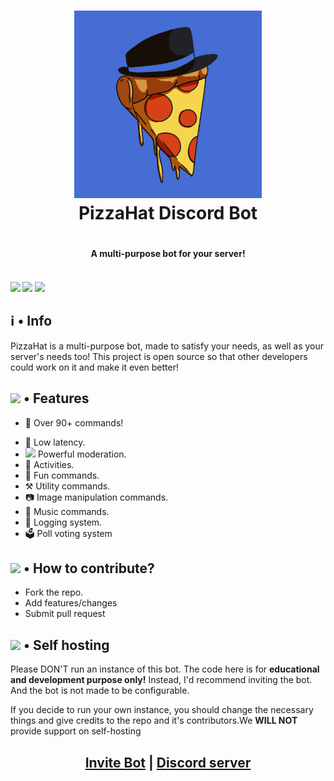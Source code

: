 <h1 align="center">
    <img src="https://github.com/DTS-11/PizzaHat/blob/main/assets/bot-logo.png" width="300" height="300"/> <br>
PizzaHat Discord Bot <h1/>
	
<h4 align="center"> A multi-purpose bot for your server! <h4/>
  </a><br>
  <img src="https://img.shields.io/badge/discord.py-2.0_alpha-blue?style=flat" />
  <img src="https://img.shields.io/badge/Python-3.9-green?style=flat&logo=python" />
  <img src="https://github.com/DTS-11/PizzaHat/actions/workflows/codeql-analysis.yml/badge.svg" />
</h1>
	

## ℹ️ • Info

PizzaHat is a multi-purpose bot, made to satisfy your needs, as well as your server's needs too! This project is open source so that other developers could work on it and make it even better!

	
## <img src="https://cdn.discordapp.com/emojis/800797566471897088.png?size=80" height="30px"> • Features

- 📌 Over 90+ commands! </li>
<!-- - 🔼 95%+ uptime. </li> -->
- 🏓 Low latency. </li>
- <img src="https://cdn.discordapp.com/emojis/847248846526087239.png?size=80" height="19px"> Powerful moderation. </li>
- 🚀 Activities. </li>
- 🥳 Fun commands. </li>
- ⚒️ Utility commands. </li>
- 📷 Image manipulation commands. </li>
- 🎵 Music commands. </li>
- 📔 Logging system. </li>
- 🗳 Poll voting system </li>
<!-- - <img src="https://cdn.discordapp.com/emojis/809170074006192130.png?size=80" height="19px"> Regularly updated and maintained! </li> -->
	
## <img src='https://cdn.discordapp.com/emojis/802615573556363284.png?size=80' height="30px"> • How to contribute?

- Fork the repo.
- Add features/changes
- Submit pull request
	
## <img src="https://cdn.discordapp.com/emojis/802615572080099378.png?size=80" height="30px"> • Self hosting

Please DON'T run an instance of this bot. The code here is for **educational and development purpose only!** Instead, I'd recommend inviting the bot. And the bot is not made to be configurable. 

If you decide to run your own instance, you should change the necessary things and give credits to the repo and it's contributors.We **WILL NOT** provide support on self-hosting

<h2 align="center"> <a href="https://dsc.gg/pizza-invite">Invite Bot</a> | <a href="https://discord.gg/WhNVDTF">Discord server</a> <h2/>
